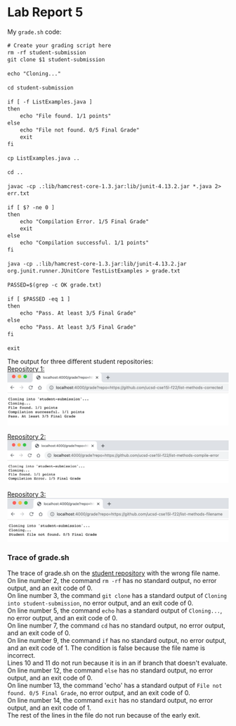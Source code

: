 # Lab Report 5

My `grade.sh` code: 

```
# Create your grading script here
rm -rf student-submission
git clone $1 student-submission

echo "Cloning..."

cd student-submission

if [ -f ListExamples.java ]
then
    echo "File found. 1/1 points"
else
    echo "File not found. 0/5 Final Grade"
    exit
fi

cp ListExamples.java ..

cd ..

javac -cp .:lib/hamcrest-core-1.3.jar:lib/junit-4.13.2.jar *.java 2> err.txt

if [ $? -ne 0 ]
then
    echo "Compilation Error. 1/5 Final Grade"
    exit
else
    echo "Compilation successful. 1/1 points"
fi

java -cp .:lib/hamcrest-core-1.3.jar:lib/junit-4.13.2.jar org.junit.runner.JUnitCore TestListExamples > grade.txt

PASSED=$(grep -c OK grade.txt)

if [ $PASSED -eq 1 ]
then
    echo "Pass. At least 3/5 Final Grade"
else
    echo "Pass. At least 3/5 Final Grade"
fi

exit
```

The output for three different student repositories: <br />
[Repository 1:](https://github.com/ucsd-cse15l-f22/list-methods-corrected)
![Image](methods_corrected.png)

[Repository 2:](https://github.com/ucsd-cse15l-f22/list-methods-compile-error)
![Image](compile_error.png)

[Repository 3:](https://github.com/ucsd-cse15l-f22/list-methods-filename)
![Image](file_name.png)



### Trace of grade.sh
The trace of grade.sh on the [student repository](https://github.com/ucsd-cse15l-f22/list-methods-filename) with the wrong file name. <br />
On line number 2, the command `rm -rf` has no standard output, no error output, and an exit code of 0. <br />
On line number 3, the command `git clone` has a standard output of `Cloning into student-submission`, no error output, and an exit code of 0.<br />
On line number 5, the command `echo` has a standard output of `Cloning...`, no error output, and an exit code of 0.<br />
On line number 7, the command `cd` has no standard output, no error output, and an exit code of 0.<br />
On line number 9, the command `if` has no standard output, no error output, and an exit code of 1. The condition is false because the file name is incorrect.<br />
Lines 10 and 11 do not run because it is in an if branch that doesn't evaluate.<br />
On line number 12, the command `else` has no standard output, no error output, and an exit code of 0.<br />
On line number 13, the command 'echo' has a standard output of `File not found. 0/5 Final Grade`, no error output, and an exit code of 0.<br />
On line number 14, the command `exit` has no standard output, no error output, and an exit code of 1.<br />
The rest of the lines in the file do not run because of the early exit.<br />
